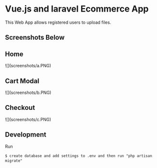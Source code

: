 # Vue.js and laravel Ecommerce App

This Web App allows registered users to upload files.

<h2 id="screenshots">Screenshots Below</h2>


<h2 id="screenshots">Home</h2>
![](screenshots/a.PNG)

<h2 id="screenshots">Cart Modal</h2>
![](screenshots/b.PNG)

<h2 id="screenshots">Checkout</h2>
![](screenshots/c.PNG)


<h2 id="development">Development</h2>


Run
```
$ create database and add settings to .env and then run "php artisan migrate"
```